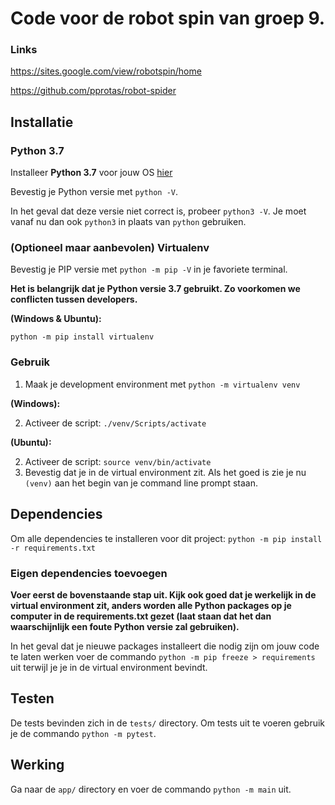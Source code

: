 # Code voor de robot spin van groep 9.
### Links
https://sites.google.com/view/robotspin/home

https://github.com/pprotas/robot-spider

## Installatie
### Python 3.7
Installeer **Python 3.7** voor jouw OS [hier](https://wiki.python.org/moin/BeginnersGuide/Download)

Bevestig je Python versie met ```python -V```. 

In het geval dat deze versie niet correct is, probeer ```python3 -V```. Je moet vanaf nu dan ook ```python3``` in plaats van ```python``` gebruiken.
### (Optioneel maar aanbevolen) Virtualenv
Bevestig je PIP versie met ```python -m pip -V``` in je favoriete terminal.

**Het is belangrijk dat je Python versie 3.7 gebruikt. Zo voorkomen we conflicten tussen developers.**

**(Windows & Ubuntu):**

```python -m pip install virtualenv```
### Gebruik
1. Maak je development environment met ```python -m virtualenv venv```

**(Windows):**

2. Activeer de script: ```./venv/Scripts/activate```

**(Ubuntu):**

2. Activeer de script: ```source venv/bin/activate```
3. Bevestig dat je in de virtual environment zit. Als het goed is zie je nu ```(venv)``` aan het begin van je command line prompt staan.
## Dependencies
Om alle dependencies te installeren voor dit project: ```python -m pip install -r requirements.txt```
### Eigen dependencies toevoegen
**Voer eerst de bovenstaande stap uit. Kijk ook goed dat je werkelijk in de virtual environment zit, anders worden alle Python packages op je computer in de requirements.txt gezet (laat staan dat het dan waarschijnlijk een foute Python versie zal gebruiken).**

In het geval dat je nieuwe packages installeert die nodig zijn om jouw code te laten werken voer de commando ```python -m pip freeze > requirements``` uit terwijl je je in de virtual environment bevindt.
## Testen
De tests bevinden zich in de ```tests/``` directory. Om tests uit te voeren gebruik je de commando ```python -m pytest```.
## Werking
Ga naar de ```app/``` directory en voer de commando ```python -m main``` uit.
